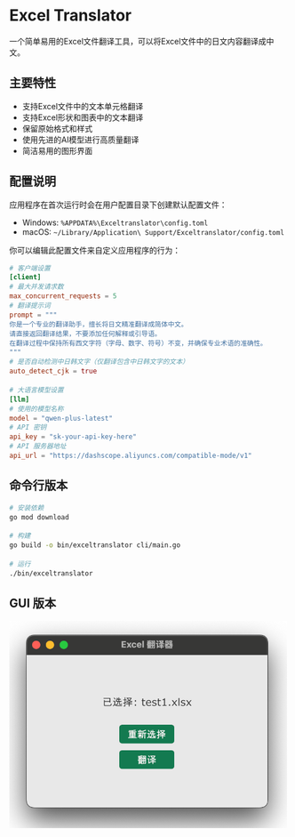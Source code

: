 # Excel Translator

一个简单易用的Excel文件翻译工具，可以将Excel文件中的日文内容翻译成中文。

## 主要特性

- 支持Excel文件中的文本单元格翻译
- 支持Excel形状和图表中的文本翻译
- 保留原始格式和样式
- 使用先进的AI模型进行高质量翻译
- 简洁易用的图形界面

## 配置说明

应用程序在首次运行时会在用户配置目录下创建默认配置文件：

- Windows: `%APPDATA%\Exceltranslator\config.toml`
- macOS: `~/Library/Application\ Support/Exceltranslator/config.toml`

你可以编辑此配置文件来自定义应用程序的行为：

```toml
# 客户端设置
[client]
# 最大并发请求数
max_concurrent_requests = 5
# 翻译提示词
prompt = """
你是一个专业的翻译助手，擅长将日文精准翻译成简体中文。
请直接返回翻译结果，不要添加任何解释或引导语。
在翻译过程中保持所有西文字符（字母、数字、符号）不变，并确保专业术语的准确性。
"""
# 是否自动检测中日韩文字（仅翻译包含中日韩文字的文本）
auto_detect_cjk = true

# 大语言模型设置
[llm]
# 使用的模型名称
model = "qwen-plus-latest"
# API 密钥
api_key = "sk-your-api-key-here"
# API 服务器地址
api_url = "https://dashscope.aliyuncs.com/compatible-mode/v1"
```

## 命令行版本

```bash
# 安装依赖
go mod download

# 构建
go build -o bin/exceltranslator cli/main.go

# 运行
./bin/exceltranslator
``` 

## GUI 版本

<img src="demo/screenshot2.png" alt="Excel Translator 演示" width="500" />
